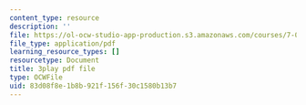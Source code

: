 ```yaml
---
content_type: resource
description: ''
file: https://ol-ocw-studio-app-production.s3.amazonaws.com/courses/7-01sc-fundamentals-of-biology-fall-2011/83d08f8e1b8b921f156f30c1580b13b7_OBloWTHFPZc.pdf
file_type: application/pdf
learning_resource_types: []
resourcetype: Document
title: 3play pdf file
type: OCWFile
uid: 83d08f8e-1b8b-921f-156f-30c1580b13b7
---
```

